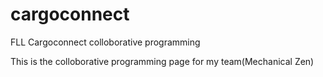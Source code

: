 # cargoconnect
FLL Cargoconnect colloborative programming

This is the colloborative programming page for my team(Mechanical Zen)
